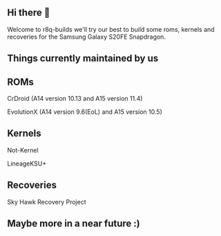 ## Hi there 👋
 Welcome to r8q-builds we'll
 try our best to build some 
 roms, kernels and recoveries for
 the Samsung Galaxy S20FE Snapdragon.


## Things currently maintained by us

## ROMs
 CrDroid (A14 version 10.13 and A15 version 11.4)
 
 EvolutionX (A14 version 9.6(EoL) and A15 version 10.5)
## Kernels 
 Not-Kernel
 
 LineageKSU+
## Recoveries
 Sky Hawk Recovery Project

## Maybe more in a near future :)
<!--
 .
**Here are some ideas to get you started:**

🙋‍♀️ A short introduction - what is your organization all about?
🌈 Contribution guidelines - how can the community get involved?
👩‍💻 Useful resources - where can the community find your docs? Is there anything else the community should know?
🍿 Fun facts - what does your team eat for breakfast?
🧙 Remember, you can do mighty things with the power of [Markdown](https://docs.github.com/github/writing-on-github/getting-started-with-writing-and-formatting-on-github/basic-writing-and-formatting-syntax)
-->
